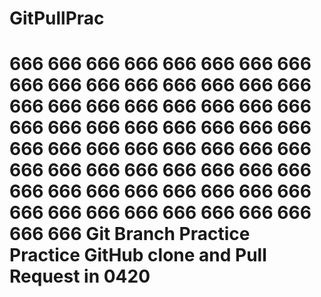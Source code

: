 # GitPullPrac
# 666 666 666 666 666 666 666 666 666 666 666 666 666 666 666 666 666 666 666 666 666 666 666 666 666 666 666 666 666 666 666 666 666 666 666 666 666 666 666 666 666 666 666 666 666 666 666 666 666 666 666 666 666 666 666 666 666 666 666 666 666 666 666 666 666 666 Git Branch Practice Practice GitHub clone and Pull Request in 0420
